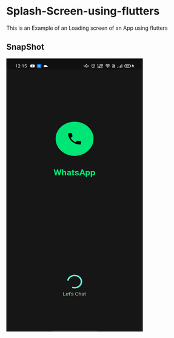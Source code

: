 # Splash-Screen-using-flutters
This is an Example of an Loading screen of an App using flutters

## SnapShot

<img src = https://github.com/Aaris-Kazi/Splash-Screen-using-flutters/blob/master/splashscreen.jpg width= 360 height = 720>
